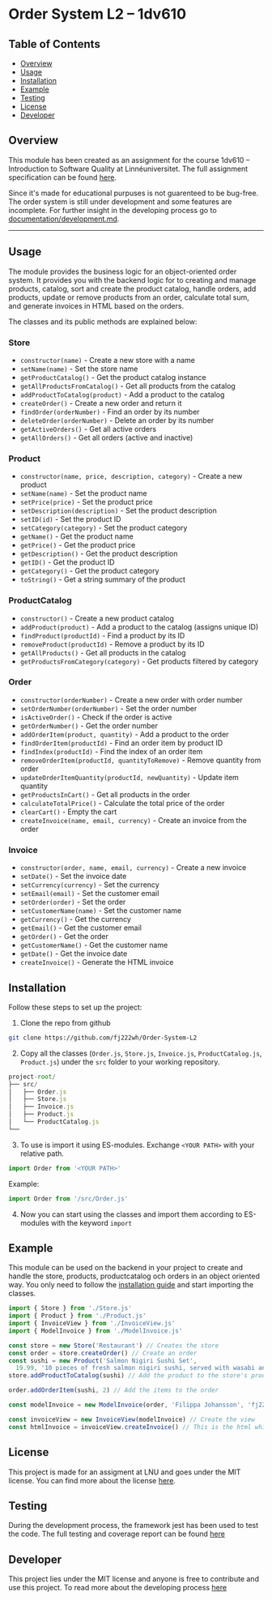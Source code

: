 # Order System L2 – 1dv610

## Table of Contents
- [Overview](#overview)
- [Usage](#usage)
- [Installation](#installation)
- [Example](#example)
- [Testing](#testing)
- [License](#license)
- [Developer](#developer)

## Overview
This module has been created as an assignment for the course 1dv610 – Introduction to Software Quality at Linnéuniversitet.
The full assignment specification can be found [here](https://coursepress.lnu.se/kurs/introduktion-till-mjukvarukvalitet/examinationsuppgifter/laboration-2).

Since it's made for educational purpuses is not guarenteed to be bug-free. The order system is still under development and some features are incomplete. For further insight in the developing process go to [documentation/development.md](/documentation/development.md).

---

## Usage
The module provides the business logic for an object-oriented order system. It provides you with the backend logic for to creating and manage products, catalog, sort and create the product catalog, handle orders, add products, update or remove products from an order, calculate total sum, and generate invoices in HTML based on the orders.

The classes and its public methods are explained below:

### Store
- `constructor(name)` - Create a new store with a name
- `setName(name)` - Set the store name
- `getProductCatalog()` - Get the product catalog instance
- `getAllProductsFromCatalog()` - Get all products from the catalog
- `addProductToCatalog(product)` - Add a product to the catalog
- `createOrder()` - Create a new order and return it
- `findOrder(orderNumber)` - Find an order by its number
- `deleteOrder(orderNumber)` - Delete an order by its number
- `getActiveOrders()` - Get all active orders
- `getAllOrders()` - Get all orders (active and inactive)

### Product
- `constructor(name, price, description, category)` - Create a new product
- `setName(name)` - Set the product name
- `setPrice(price)` - Set the product price
- `setDescription(description)` - Set the product description
- `setID(id)` - Set the product ID
- `setCategory(category)` - Set the product category
- `getName()` - Get the product name
- `getPrice()` - Get the product price
- `getDescription()` - Get the product description
- `getID()` - Get the product ID
- `getCategory()` - Get the product category
- `toString()` - Get a string summary of the product

### ProductCatalog
- `constructor()` - Create a new product catalog
- `addProduct(product)` - Add a product to the catalog (assigns unique ID)
- `findProduct(productId)` - Find a product by its ID
- `removeProduct(productId)` - Remove a product by its ID
- `getAllProducts()` - Get all products in the catalog
- `getProductsFromCategory(category)` - Get products filtered by category

### Order
- `constructor(orderNumber)` - Create a new order with order number
- `setOrderNumber(orderNumber)` - Set the order number
- `isActiveOrder()` - Check if the order is active
- `getOrderNumber()` - Get the order number
- `addOrderItem(product, quantity)` - Add a product to the order
- `findOrderItem(productId)` - Find an order item by product ID
- `findIndex(productId)` - Find the index of an order item
- `removeOrderItem(productId, quantityToRemove)` - Remove quantity from order
- `updateOrderItemQuantity(productId, newQuantity)` - Update item quantity
- `getProductsInCart()` - Get all products in the order
- `calculateTotalPrice()` - Calculate the total price of the order
- `clearCart()` - Empty the cart
- `createInvoice(name, email, currency)` - Create an invoice from the order

### Invoice
- `constructor(order, name, email, currency)` - Create a new invoice
- `setDate()` - Set the invoice date
- `setCurrency(currency)` - Set the currency
- `setEmail(email)` - Set the customer email
- `setOrder(order)` - Set the order
- `setCustomerName(name)` - Set the customer name
- `getCurrency()` - Get the currency
- `getEmail()` - Get the customer email
- `getOrder()` - Get the order
- `getCustomerName()` - Get the customer name
- `getDate()` - Get the invoice date
- `createInvoice()` - Generate the HTML invoice

## Installation

Follow these steps to set up the project:

1. Clone the repo from github
```bash
git clone https://github.com/fj222wh/Order-System-L2
```
2. Copy all the classes (`Order.js`, `Store.js`, `Invoice.js`, `ProductCatalog.js`, `Product.js`) under the `src` folder to your working repository.
```js
project-root/
├── src/
│   ├── Order.js
│   ├── Store.js
│   ├── Invoice.js
│   ├── Product.js
│   └── ProductCatalog.js
└──
```
3. To use is import it using ES-modules. Exchange `<YOUR PATH>` with your relative path.
```js
import Order from '<YOUR PATH>'
```

Example:
```js
import Order from '/src/Order.js'
```
4. Now you can start using the classes and import them according to ES-modules with the keyword `import`

## Example
This module can be used on the backend in your project to create and handle the store, products, productcatalog och orders in an object oriented way. You only need to follow the [installation guide](#installation) and start importing the classes.

```js
import { Store } from './Store.js'
import { Product } from './Product.js'
import { InvoiceView } from './InvoiceView.js'
import { ModelInvoice } from './ModelInvoice.js'

const store = new Store('Restaurant') // Creates the store
const order = store.createOrder() // Create an order
const sushi = new Product('Salmon Nigiri Sushi Set',
  19.99, '10 pieces of fresh salmon nigiri sushi, served with wasabi and ginger.') // Create a product
store.addProductToCatalog(sushi) // Add the product to the store's product catalog

order.addOrderItem(sushi, 2) // Add the items to the order

const modelInvoice = new ModelInvoice(order, 'Filippa Johansson', 'fj222wh@student.lnu.se', 'SEK')

const invoiceView = new InvoiceView(modelInvoice) // Create the view
const htmlInvoice = invoiceView.createInvoice() // This is the html which can be used in your view

```

## License
This project is made for an assigment at LNU and goes under the MIT license. You can find more about the license [here](/LICENSE.md).

## Testing
During the development process, the framework jest has been used to test the code. The full testing and coverage report can be found [here](/documentation/testing.md)

## Developer
This project lies under the MIT license and anyone is free to contribute and use this project. To read more about the developing process [here](/documentation/developer.md)